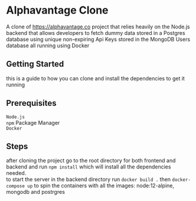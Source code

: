# Alphavantage Clone

A clone of https://alphavantage.co project that relies heavily on the Node.js backend that allows developers to fetch dummy data stored in a Postgres database using unique non-expiring Api Keys stored in the MongoDB Users database all running using Docker

## Getting Started

this is a guide to how you can clone and install the dependencies to get it running

## Prerequisites

`Node.js`\
`npm` Package Manager\
`Docker`

## Steps

after cloning the project go to the root directory for both frontend and backend and run `npm install` which will install all the dependencies needed.\
to start the server in the backend directory run `docker build .` then `docker-compose up` to spin the containers with all the images: node:12-alpine, mongodb and postrgres
